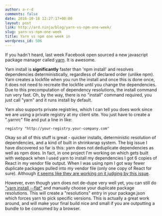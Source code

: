 ```yaml
---
author: a-r-d
comments: false
date: 2016-10-18 12:27:17+00:00
layout: post
link: http://ard.ninja/blog/yarn-vs-npm-one-week/
slug: yarn-vs-npm-one-week
title: Yarn vs npm one week in
wordpress_id: 506
---
```


If you hadn't heard, last week Facebook open sourced a new javascript package manager called [yarn](https://yarnpkg.com/). It is awesome.

Yarn install is **significantly** faster than 'npm install' and resolves dependencies deterministically, regardless of declared order (unlike npm). Yarn creates a lockfile when you run the install and once this is done once, it does not need to recreate the lockfile until you change the dependencies. Due to this precomputation of dependency resolutions, the install command run very fast. Oh, by the way, there is no "install" command required, you just call "yarn" and it runs install by default.

Yarn also supports private registries, which I can tell you does work since we are using a private registry at my client site. You just have to create a ".yarnrc" file and put a line in like: 


    
    
    registry "http://your-registry.your-company.com" 
    



Okay so all of this stuff is great - quicker installs, deterministic resolution of dependencies, and a kind of built in shrinkwrap system. The big issue I have discovered so far is this: yarn does not deduplicate dependencies as well as npm does. In fact, in one project I'm working on which gets built with webpack when I used yarn to install my dependencies I got 6 copies of React in my vendor file output. When I was using npm I got way fewer duplicate packages pulled into my vendor file (only one copy of React for sure). Although [it seems like they are working on it judging by this issue](https://github.com/yarnpkg/yarn/issues/579).

However, even though yarn does not de-dupe very well yet, you can still do ["yarn install --flat"](https://yarnpkg.com/en/docs/cli/install) and manually choose your duplicate package resolutions. This will create a "resolutions" entry in your package.json which forces yarn to pick specific versions. This is actually a great work around, and will make your final build nice and small if you are outputting a bundle to be consumed by a browser.
